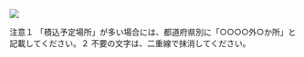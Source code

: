 ![](https://www.nta.go.jp/tmp/c5b39428-b6ba-4b59-9b03-4618495a2030/images/0bc67e2908f2688a4ec6012a495126dd222d8e14d210344492688a921a6018ec.jpg)

注意１ 「積込予定場所」が多い場合には、都道府県別に「○○○○外○か所」と記載してください。２ 不要の文字は、二重線で抹消してください。